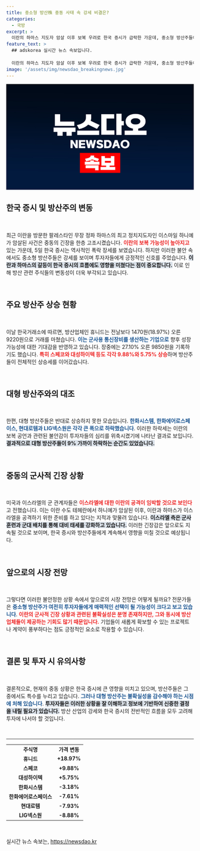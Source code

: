 ```yaml
---
title: 중소형 방산株 중동 사태 속 강세 비결은?
categories:
  - 국방
excerpt: >
  이란의 하마스 지도자 암살 이후 보복 우려로 한국 증시가 급락한 가운데, 중소형 방산주들이 강세를 보이며 투자자들의 이목을 끌고 있습니다. 더욱이, 이란의 이스라엘 공격이 임박했다는 소식이 전해져 평화의 불안이 고조되고 있습니다.
feature_text: >
  ## adskorea 실시간 뉴스 속보입니다.

  이란의 하마스 지도자 암살 이후 보복 우려로 한국 증시가 급락한 가운데, 중소형 방산주들이 강세를 보이며 투자자들의 이목을 끌고 있습니다. 더욱이, 이란의 이스라엘 공격이 임박했다는 소식이 전해져 평화의 불안이 고조되고 있습니다.
image: '/assets/img/newsdao_breakingnews.jpg'
---
```


<p><img src="/assets/img/newsdao_breakingnews.jpg" alt="adskorea 속보" /></p>

<h2 data-ke-size="size26">한국 증시 및 방산주의 변동</h2>

<p data-ke-size="size16">&nbsp;</p>

<p>최근 이란을 방문한 팔레스타인 무장 정파 하마스의 최고 정치지도자인 이스마일 하니예가 암살된 사건은 중동의 긴장을 한층 고조시켰습니다. <b><span style="color: #ee2323;">이란의 보복 가능성이 높아지고</span></b> 있는 가운데, 5일 한국 증시는 역사적인 폭락 장세를 보였습니다. 하지만 이러한 불안 속에서도 중소형 방산주들은 강세를 보이며 투자자들에게 긍정적인 신호를 주었습니다. <b><span style="background-color: #21538527;">이란과 하마스의 갈등이 한국 증시의 흐름에도 영향을 미쳤다는 점이 중요합니다.</span></b> 이로 인해 방산 관련 주식들의 변동성이 더욱 부각되고 있습니다.</p>

<p data-ke-size="size16">&nbsp;</p>

<h2 data-ke-size="size26">주요 방산주 상승 현황</h2>

<p data-ke-size="size16">&nbsp;</p>

<p>이날 한국거래소에 따르면, 방산업체인 휴니드는 전날보다 1470원(18.97%) 오른 9220원으로 거래를 마쳤습니다. <b><span style="color: #1a5490;">이는 군사용 통신장비를 생산하는 기업으로</span></b> 향후 성장 가능성에 대한 기대감을 반영하고 있습니다. 장중에는 27.10% 오른 9850원을 기록하기도 했습니다. <b><span style="color: #ee2323;">특히 스페코와 대성하이텍 등도 각각 9.88%와 5.75% 상승</span></b>하며 방산주들이 전체적인 상승세를 이어갔습니다.</p>

<p data-ke-size="size16">&nbsp;</p>

<h2 data-ke-size="size26">대형 방산주와의 대조</h2>

<p data-ke-size="size16">&nbsp;</p>

<p>한편, 대형 방산주들은 반대로 상승하지 못한 모습입니다. <b><span style="color: #1a5490;">한화시스템, 한화에어로스페이스, 현대로템과 LIG넥스원은 각각 큰 폭으로 하락했습니다</span></b>. 이러한 하락세는 이란의 보복 공언과 관련된 불안감이 투자자들의 심리를 위축시켰기에 나타난 결과로 보입니다. <b><span style="background-color: #21538527;">결과적으로 대형 방산주들이 9% 가까이 하락하는 순간도 있었습니다.</span></b></p>

<p data-ke-size="size16">&nbsp;</p>

<h2 data-ke-size="size26">중동의 군사적 긴장 상황</h2>

<p data-ke-size="size16">&nbsp;</p>

<p>미국과 이스라엘의 군 관계자들은 <b><span style="color: #ee2323;">이스라엘에 대한 이란의 공격이 임박할 것으로 보인다</span></b>고 전했습니다. 이는 이란 수도 테헤란에서 하니예가 암살된 이후, 이란과 하마스가 이스라엘을 공격하기 위한 준비를 하고 있다는 지적과 맞물려 있습니다. <b><span style="background-color: #21538527;">이스라엘 측은 군사 훈련과 군대 배치를 통해 대비 태세를 강화하고 있습니다.</span></b> 이러한 긴장감은 앞으로도 지속될 것으로 보이며, 한국 증시와 방산주들에게 계속해서 영향을 미칠 것으로 예상됩니다.</p>

<p data-ke-size="size16">&nbsp;</p>

<h2 data-ke-size="size26">앞으로의 시장 전망</h2>

<p data-ke-size="size16">&nbsp;</p>

<p>그렇다면 이러한 불안정한 상황 속에서 앞으로의 시장 전망은 어떻게 될까요? 전문가들은 <b><span style="color: #1a5490;">중소형 방산주가 여전히 투자자들에게 매력적인 선택이 될 가능성이 크다고 보고 있습니다</span></b>. <b><span style="color: #ee2323;">이란의 군사적 긴장 상황과 관련된 불확실성은 분명 존재하지만, 그와 동시에 방산업체들이 제공하는 기회도 많기 때문입니다.</span></b> 기업들이 새롭게 확보할 수 있는 프로젝트나 계약이 풍부하다는 점도 긍정적인 요소로 작용할 수 있습니다.</p>

<p data-ke-size="size16">&nbsp;</p>

<h2 data-ke-size="size26">결론 및 투자 시 유의사항</h2>

<p data-ke-size="size16">&nbsp;</p>

<p>결론적으로, 현재의 중동 상황은 한국 증시에 큰 영향을 미치고 있으며, 방산주들은 그 중에서도 특수를 누리고 있습니다. <b><span style="color: #1a5490;">그러나 대형 방산주는 불확실성을 감수해야 하는 시점에 처해 있습니다</span></b>. <b><span style="background-color: #21538527;">투자자들은 이러한 상황을 잘 이해하고 정보에 기반하여 신중한 결정을 내릴 필요가 있습니다.</span></b> 방산 산업의 강세와 한국 증시의 전반적인 흐름을 모두 고려해 투자에 나서야 할 것입니다.</p>

<p data-ke-size="size16">&nbsp;</p>

<hr>

<table style="width: 100%; border-collapse: collapse;">
<tr>
<td style="text-align: center; height: 17px;"><b>주식명</b></td>
<td style="text-align: center; height: 17px;"><b>가격 변동</b></td>
</tr>
<tr>
<td style="text-align: center; height: 17px;"><b>휴니드</b></td>
<td style="text-align: center; height: 17px;"><b>+18.97%</b></td>
</tr>
<tr>
<td style="text-align: center; height: 17px;"><b>스페코</b></td>
<td style="text-align: center; height: 17px;"><b>+9.88%</b></td>
</tr>
<tr>
<td style="text-align: center; height: 17px;"><b>대성하이텍</b></td>
<td style="text-align: center; height: 17px;"><b>+5.75%</b></td>
</tr>
<tr>
<td style="text-align: center; height: 17px;"><b>한화시스템</b></td>
<td style="text-align: center; height: 17px;"><b>-3.18%</b></td>
</tr>
<tr>
<td style="text-align: center; height: 17px;"><b>한화에어로스페이스</b></td>
<td style="text-align: center; height: 17px;"><b>-7.61%</b></td>
</tr>
<tr>
<td style="text-align: center; height: 17px;"><b>현대로템</b></td>
<td style="text-align: center; height: 17px;"><b>-7.93%</b></td>
</tr>
<tr>
<td style="text-align: center; height: 17px;"><b>LIG넥스원</b></td>
<td style="text-align: center; height: 17px;"><b>-8.88%</b></td>
</tr>
</table>

<p data-ke-size="size16">&nbsp;</p>
실시간 뉴스 속보는, <a href="https://newsdao.kr" rel="dofollow">https://newsdao.kr</a>



